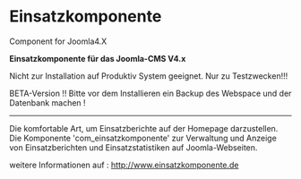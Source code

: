 # Einsatzkomponente

Component for Joomla4.X

<b>Einsatzkomponente für das Joomla-CMS V4.x</b>

Nicht zur Installation auf Produktiv System geeignet. Nur zu Testzwecken!!!

BETA-Version !!
Bitte vor dem Installieren ein Backup des Webspace und der Datenbank machen !

---

Die komfortable Art, um Einsatzberichte auf der Homepage darzustellen.
Die Komponente 'com_einsatzkomponente' zur Verwaltung und Anzeige von Einsatzberichten und Einsatzstatistiken auf Joomla-Webseiten.

weitere Informationen auf : http://www.einsatzkomponente.de
